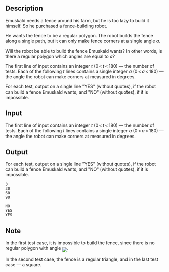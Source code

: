 ## Description

<div><p>Emuskald needs a fence around his farm, but he is too lazy to build it himself. So he purchased a fence-building robot.</p><p>He wants the fence to be a regular polygon. The robot builds the fence along a single path, but it can only make fence corners at a single angle <span class="tex-span"><i>a</i></span>.</p><p>Will the robot be able to build the fence Emuskald wants? In other words, is there a regular polygon which angles are equal to <span class="tex-span"><i>a</i></span>?</p></div><div class="input-specification"><p>The first line of input contains an integer <span class="tex-span"><i>t</i></span> (<span class="tex-span">0 &lt; <i>t</i> &lt; 180</span>) — the number of tests. Each of the following <span class="tex-span"><i>t</i></span> lines contains a single integer <span class="tex-span"><i>a</i></span> (<span class="tex-span">0 &lt; <i>a</i> &lt; 180</span>) — the angle the robot can make corners at measured in degrees.</p></div><div class="output-specification"><p>For each test, output on a single line "<span class="tex-font-style-tt">YES</span>" (without quotes), if the robot can build a fence Emuskald wants, and "<span class="tex-font-style-tt">NO</span>" (without quotes), if it is impossible.</p></div>

## Input

<p>The first line of input contains an integer <span class="tex-span"><i>t</i></span> (<span class="tex-span">0 &lt; <i>t</i> &lt; 180</span>) — the number of tests. Each of the following <span class="tex-span"><i>t</i></span> lines contains a single integer <span class="tex-span"><i>a</i></span> (<span class="tex-span">0 &lt; <i>a</i> &lt; 180</span>) — the angle the robot can make corners at measured in degrees.</p>

## Output

<p>For each test, output on a single line "<span class="tex-font-style-tt">YES</span>" (without quotes), if the robot can build a fence Emuskald wants, and "<span class="tex-font-style-tt">NO</span>" (without quotes), if it is impossible.</p>





```input1
3
30
60
90

```




```output1
NO
YES
YES

```



## Note

<p>In the first test case, it is impossible to build the fence, since there is no regular polygon with angle <img align="middle" class="tex-formula" src="file://G8aFRRPq.png" style="max-width: 100.0%;max-height: 100.0%;">.</p><p>In the second test case, the fence is a regular triangle, and in the last test case — a square.</p>
